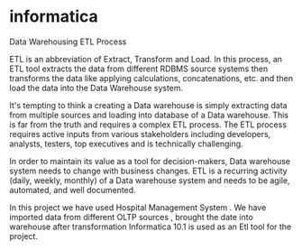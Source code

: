 # informatica
Data Warehousing ETL Process

ETL is an abbreviation of Extract, Transform and Load. In this process, an ETL tool extracts the data from different RDBMS source systems then transforms the data like applying calculations, concatenations, etc. and then load the data into the Data Warehouse system.

It's tempting to think a creating a Data warehouse is simply extracting data from multiple sources and loading into database of a Data warehouse. This is far from the truth and requires a complex ETL process. The ETL process requires active inputs from various stakeholders including developers, analysts, testers, top executives and is technically challenging.

In order to maintain its value as a tool for decision-makers, Data warehouse system needs to change with business changes. ETL is a recurring activity (daily, weekly, monthly) of a Data warehouse system and needs to be agile, automated, and well documented.

In this project we have used Hospital Management System .
We have imported data from different OLTP sources , brought the date into warehouse after transformation
Informatica 10.1 is used as an Etl tool for the project.
